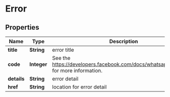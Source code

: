 

# Error



## Properties

| Name | Type | Description | Notes |
|------------ | ------------- | ------------- | -------------|
|**title** | **String** | error title |  [optional] |
|**code** | **Integer** | See the https://developers.facebook.com/docs/whatsapp/api/errors for more information. |  [optional] |
|**details** | **String** | error detail |  [optional] |
|**href** | **String** | location for error detail |  [optional] |



